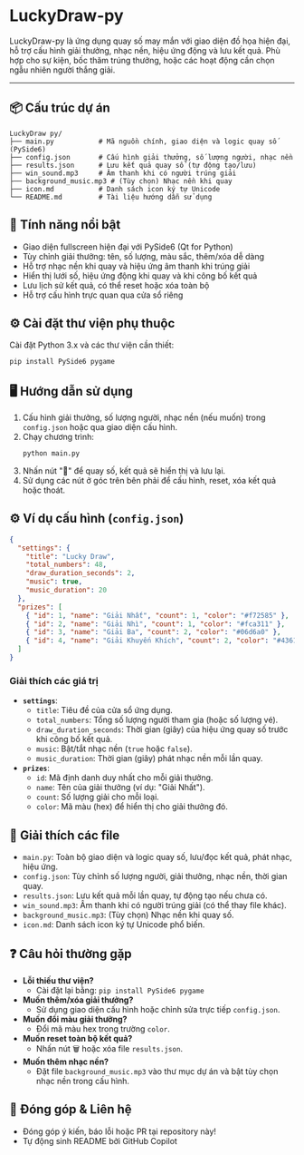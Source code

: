 # LuckyDraw-py

LuckyDraw-py là ứng dụng quay số may mắn với giao diện đồ họa hiện đại, hỗ trợ cấu hình giải thưởng, nhạc nền, hiệu ứng động và lưu kết quả. Phù hợp cho sự kiện, bốc thăm trúng thưởng, hoặc các hoạt động cần chọn ngẫu nhiên người thắng giải.

---

## 📦 Cấu trúc dự án

```
LuckyDraw py/
├── main.py           # Mã nguồn chính, giao diện và logic quay số (PySide6)
├── config.json       # Cấu hình giải thưởng, số lượng người, nhạc nền
├── results.json      # Lưu kết quả quay số (tự động tạo/lưu)
├── win_sound.mp3     # Âm thanh khi có người trúng giải
├── background_music.mp3 # (Tùy chọn) Nhạc nền khi quay
├── icon.md           # Danh sách icon ký tự Unicode
└── README.md         # Tài liệu hướng dẫn sử dụng
```

## 🚀 Tính năng nổi bật
- Giao diện fullscreen hiện đại với PySide6 (Qt for Python)
- Tùy chỉnh giải thưởng: tên, số lượng, màu sắc, thêm/xóa dễ dàng
- Hỗ trợ nhạc nền khi quay và hiệu ứng âm thanh khi trúng giải
- Hiển thị lưới số, hiệu ứng động khi quay và khi công bố kết quả
- Lưu lịch sử kết quả, có thể reset hoặc xóa toàn bộ
- Hỗ trợ cấu hình trực quan qua cửa sổ riêng

## ⚙️ Cài đặt thư viện phụ thuộc
Cài đặt Python 3.x và các thư viện cần thiết:
```bash
pip install PySide6 pygame
```

## 🖥️ Hướng dẫn sử dụng
1. Cấu hình giải thưởng, số lượng người, nhạc nền (nếu muốn) trong `config.json` hoặc qua giao diện cấu hình.
2. Chạy chương trình:
   ```bash
   python main.py
   ```
3. Nhấn nút "👻" để quay số, kết quả sẽ hiển thị và lưu lại.
4. Sử dụng các nút ở góc trên bên phải để cấu hình, reset, xóa kết quả hoặc thoát.

## ⚙️ Ví dụ cấu hình (`config.json`)
```json
{
  "settings": {
    "title": "Lucky Draw",
    "total_numbers": 48,
    "draw_duration_seconds": 2,
    "music": true,
    "music_duration": 20
  },
  "prizes": [
    { "id": 1, "name": "Giải Nhất", "count": 1, "color": "#f72585" },
    { "id": 2, "name": "Giải Nhì", "count": 1, "color": "#fca311" },
    { "id": 3, "name": "Giải Ba", "count": 2, "color": "#06d6a0" },
    { "id": 4, "name": "Giải Khuyến Khích", "count": 2, "color": "#4361ee" }
  ]
}
```

### Giải thích các giá trị
- **`settings`**:
  - `title`: Tiêu đề của cửa sổ ứng dụng.
  - `total_numbers`: Tổng số lượng người tham gia (hoặc số lượng vé).
  - `draw_duration_seconds`: Thời gian (giây) của hiệu ứng quay số trước khi công bố kết quả.
  - `music`: Bật/tắt nhạc nền (`true` hoặc `false`).
  - `music_duration`: Thời gian (giây) phát nhạc nền mỗi lần quay.
- **`prizes`**:
  - `id`: Mã định danh duy nhất cho mỗi giải thưởng.
  - `name`: Tên của giải thưởng (ví dụ: "Giải Nhất").
  - `count`: Số lượng giải cho mỗi loại.
  - `color`: Mã màu (hex) để hiển thị cho giải thưởng đó.

## 📑 Giải thích các file
- `main.py`: Toàn bộ giao diện và logic quay số, lưu/đọc kết quả, phát nhạc, hiệu ứng.
- `config.json`: Tùy chỉnh số lượng người, giải thưởng, nhạc nền, thời gian quay.
- `results.json`: Lưu kết quả mỗi lần quay, tự động tạo nếu chưa có.
- `win_sound.mp3`: Âm thanh khi có người trúng giải (có thể thay file khác).
- `background_music.mp3`: (Tùy chọn) Nhạc nền khi quay số.
- `icon.md`: Danh sách icon ký tự Unicode phổ biến.

## ❓ Câu hỏi thường gặp
- **Lỗi thiếu thư viện?**
  - Cài đặt lại bằng: `pip install PySide6 pygame`
- **Muốn thêm/xóa giải thưởng?**
  - Sử dụng giao diện cấu hình hoặc chỉnh sửa trực tiếp `config.json`.
- **Muốn đổi màu giải thưởng?**
  - Đổi mã màu hex trong trường `color`.
- **Muốn reset toàn bộ kết quả?**
  - Nhấn nút 🗑️ hoặc xóa file `results.json`.
- **Muốn thêm nhạc nền?**
  - Đặt file `background_music.mp3` vào thư mục dự án và bật tùy chọn nhạc nền trong cấu hình.

## 📝 Đóng góp & Liên hệ
- Đóng góp ý kiến, báo lỗi hoặc PR tại repository này!
- Tự động sinh README bởi GitHub Copilot
